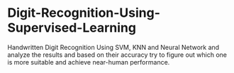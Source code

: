 # Digit-Recognition-Using-Supervised-Learning
Handwritten Digit Recognition Using SVM, KNN and Neural Network and analyze the results and based on their accuracy try to figure out which one is more suitable and achieve near-human performance.
